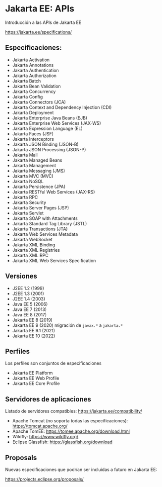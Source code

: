 
# Jakarta EE: APIs

Introducción a las APIs de Jakarta EE

https://jakarta.ee/specifications/

## Especificaciones:

* Jakarta Activation
* Jakarta Annotations
* Jakarta Authentication
* Jakarta Authorization
* Jakarta Batch
* Jakarta Bean Validation
* Jakarta Concurrency
* Jakarta Config
* Jakarta Connectors (JCA)
* Jakarta Context and Dependency Injection (CDI)
* Jakarta Deployment
* Jakarta Enterprise Java Beans (EJB)
* Jakarta Enterprise Web Services (JAX-WS)
* Jakarta Expression Language (EL)
* Jakarta Faces (JSF)
* Jakarta Interceptors
* Jakarta JSON Binding (JSON-B)
* Jakarta JSON Processing (JSON-P)
* Jakarta Mail
* Jakarta Managed Beans
* Jakarta Management
* Jakarta Messaging (JMS)
* Jakarta MVC (MVC)
* Jakarta NoSQL
* Jakarta Persistence (JPA)
* Jakarta RESTful Web Services (JAX-RS)
* Jakarta RPC
* Jakarta Security
* Jakarta Server Pages (JSP)
* Jakarta Servlet
* Jakarta SOAP with Attachments
* Jakarta Standard Tag Library (JSTL)
* Jakarta Transactions (JTA)
* Jakarta Web Services Metadata
* Jakarta WebSocket
* Jakarta XML Binding
* Jakarta XML Registries
* Jakarta XML RPC
* Jakarta XML Web Services Specification

## Versiones

* J2EE 1.2 (1999)
* J2EE 1.3 (2001)
* J2EE 1.4 (2003)
* Java EE 5 (2006)
* Java EE 7 (2013)
* Java EE 8 (2017)
* Jakarta EE 8 (2019)
* Jakarta EE 9 (2020) migración de ``javax.*`` a ``jakarta.*``
* Jakarta EE 9.1 (2021)
* Jakarta EE 10 (2022)

## Perfiles

Los perfiles son conjuntos de especificaciones 

* Jakarta EE Platform
* Jakarta EE Web Profile
* Jakarta EE Core Profile

## Servidores de aplicaciones

Listado de servidores compatibles: https://jakarta.ee/compatibility/

* Apache Tomcat (no soporta todas las especificaciones): https://tomcat.apache.org/
* Apache TomEE: https://tomee.apache.org/download.html
* Wildfly: https://www.wildfly.org/
* Eclipse Glassfish: https://glassfish.org/download

## Proposals

Nuevas especificaciones que podrían ser incluidas a futuro en Jakarta EE: 

https://projects.eclipse.org/proposals/



